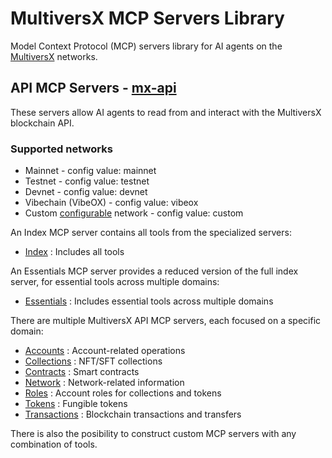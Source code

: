 # MultiversX MCP Servers Library

Model Context Protocol (MCP) servers library for AI agents on the [MultiversX](https://multiversx.com/) networks.

## API MCP Servers - [mx-api](servers/mx-api)

These servers allow AI agents to read from and interact with the MultiversX blockchain API.

### Supported networks

- Mainnet - config value: mainnet
- Testnet - config value: testnet
- Devnet - config value: devnet
- Vibechain (VibeOX) - config value: vibeox
- Custom [configurable](/servers/mx-api/src/config.ts) network - config value: custom

An Index MCP server contains all tools from the specialized servers:

- [Index](servers/mx-api/README-index.md) : Includes all tools

An Essentials MCP server provides a reduced version of the full index server, for essential tools across multiple domains:

- [Essentials](servers/mx-api/README-essentials.md) : Includes essential tools across multiple domains

There are multiple MultiversX API MCP servers, each focused on a specific domain:

- [Accounts](servers/mx-api/README-accounts.md) : Account-related operations
- [Collections](servers/mx-api/README-collections.md) : NFT/SFT collections
- [Contracts](servers/mx-api/README-contracts.md) : Smart contracts
- [Network](servers/mx-api/README-network.md) : Network-related information
- [Roles](servers/mx-api/README-roles.md) : Account roles for collections and tokens
- [Tokens](servers/mx-api/README-tokens.md) : Fungible tokens
- [Transactions](servers/mx-api/README-transactions.md) : Blockchain transactions and transfers

There is also the posibility to construct custom MCP servers with any combination of tools.
